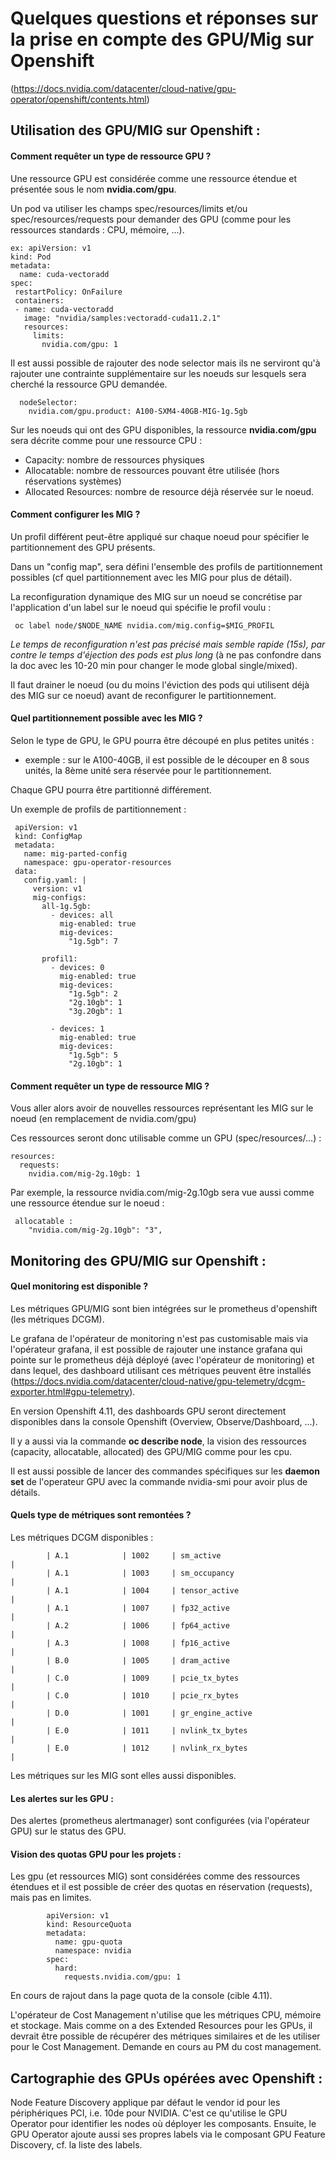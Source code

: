 # Quelques questions et réponses sur la prise en compte des GPU/Mig sur Openshift 

(https://docs.nvidia.com/datacenter/cloud-native/gpu-operator/openshift/contents.html)

## Utilisation des GPU/MIG sur Openshift :

#### Comment requêter un type de ressource GPU ?

Une ressource GPU est considérée comme une ressource étendue et présentée sous le nom **nvidia.com/gpu**.

Un pod va utiliser les champs spec/resources/limits et/ou spec/resources/requests pour demander des GPU (comme pour les ressources standards : CPU, mémoire, ...).

    ex: apiVersion: v1
    kind: Pod
    metadata:
      name: cuda-vectoradd
    spec:
     restartPolicy: OnFailure
     containers:
     - name: cuda-vectoradd
       image: "nvidia/samples:vectoradd-cuda11.2.1"
       resources:
         limits:
           nvidia.com/gpu: 1

Il est aussi possible de rajouter des node selector mais ils ne serviront qu'à rajouter une contrainte supplémentaire sur les noeuds sur lesquels sera cherché la ressource GPU demandée.

      nodeSelector:
        nvidia.com/gpu.product: A100-SXM4-40GB-MIG-1g.5gb

Sur les noeuds qui ont des GPU disponibles, la ressource **nvidia.com/gpu** sera décrite comme pour une ressource CPU :   
 * Capacity: nombre de ressources physiques   
 * Allocatable: nombre de ressources pouvant être utilisée (hors réservations systèmes)   
 * Allocated Resources: nombre de resource déjà réservée sur le noeud.   

#### Comment configurer les MIG ?

Un profil différent peut-être appliqué sur chaque noeud pour spécifier le partitionnement des GPU présents.

Dans un "config map", sera défini l'ensemble des profils de partitionnement possibles (cf quel partitionnement avec les MIG pour plus de détail).
 
La reconfiguration dynamique des MIG sur un noeud se concrétise par l'application d'un label sur le noeud qui spécifie le profil voulu :    

     oc label node/$NODE_NAME nvidia.com/mig.config=$MIG_PROFIL    

_Le temps de reconfiguration n'est pas précisé mais semble rapide (15s), par contre le temps d'éjection des pods est plus long_ (à ne pas confondre dans la doc avec les 10-20 min pour changer le mode global single/mixed).

Il faut drainer le noeud (ou du moins l'éviction des pods qui utilisent déjà des MIG sur ce noeud) avant de reconfigurer le partitionnement.
 
#### Quel partitionnement possible avec les MIG ?

Selon le type de GPU, le GPU pourra être découpé en plus petites unités : 

 * exemple : sur le A100-40GB, il est possible de le découper en 8 sous unités, la 8ème unité sera réservée pour le partitionnement.

Chaque GPU pourra être partitionné différement.
 
Un exemple de profils de partitionnement : 
 
     apiVersion: v1
     kind: ConfigMap
     metadata:
       name: mig-parted-config
       namespace: gpu-operator-resources
     data:
       config.yaml: |
         version: v1
         mig-configs:
           all-1g.5gb:
             - devices: all
               mig-enabled: true
               mig-devices:
                 "1g.5gb": 7

           profil1:
             - devices: 0
               mig-enabled: true
               mig-devices:
                 "1g.5gb": 2
                 "2g.10gb": 1
                 "3g.20gb": 1

             - devices: 1
               mig-enabled: true
               mig-devices:
                 "1g.5gb": 5
                 "2g.10gb": 1
 
#### Comment requêter un type de ressource MIG ?
 
Vous aller alors avoir de nouvelles ressources représentant les MIG sur le noeud (en remplacement de nvidia.com/gpu)

Ces ressources seront donc utilisable comme un GPU (spec/resources/...) :
 
    resources:
      requests:
        nvidia.com/mig-2g.10gb: 1

Par exemple, la ressource nvidia.com/mig-2g.10gb sera vue aussi comme une ressource étendue sur le noeud : 
 
     allocatable : 
        "nvidia.com/mig-2g.10gb": "3",

           
## Monitoring des GPU/MIG sur Openshift :

#### Quel monitoring est disponible ?

Les métriques GPU/MIG sont bien intégrées sur le prometheus d'openshift (les métriques DCGM). 

Le grafana de l'opérateur de monitoring n'est pas customisable mais via l'opérateur grafana, il est possible de rajouter une instance grafana qui pointe sur le prometheus déjà déployé (avec l'opérateur de monitoring) et dans lequel, des dashboard utilisant ces métriques peuvent être installés (https://docs.nvidia.com/datacenter/cloud-native/gpu-telemetry/dcgm-exporter.html#gpu-telemetry).

En version Openshift 4.11, des dashboards GPU seront directement disponibles dans la console Openshift (Overview, Observe/Dashboard, ...).

Il y a aussi via la commande **oc describe node**, la vision des ressources (capacity, allocatable, allocated) des GPU/MIG comme pour les cpu.

Il est aussi possible de lancer des commandes spécifiques sur les **daemon set** de l'operateur GPU avec la commande nvidia-smi pour avoir plus de détails.

#### Quels type de métriques sont remontées ?

Les métriques DCGM disponibles : 

            | A.1            | 1002     | sm_active                                            |
            | A.1            | 1003     | sm_occupancy                                         |
            | A.1            | 1004     | tensor_active                                        |
            | A.1            | 1007     | fp32_active                                          |
            | A.2            | 1006     | fp64_active                                          |
            | A.3            | 1008     | fp16_active                                          |
            | B.0            | 1005     | dram_active                                          |
            | C.0            | 1009     | pcie_tx_bytes                                        |
            | C.0            | 1010     | pcie_rx_bytes                                        |
            | D.0            | 1001     | gr_engine_active                                     |
            | E.0            | 1011     | nvlink_tx_bytes                                      |
            | E.0            | 1012     | nvlink_rx_bytes                                      |

Les métriques sur les MIG sont elles aussi disponibles.

#### Les alertes sur les GPU :

Des alertes (prometheus alertmanager) sont configurées (via l'opérateur GPU) sur le status des GPU.

#### Vision des quotas GPU pour les projets :

Les gpu (et ressources MIG) sont considérées comme des ressources étendues et il est possible de créer des quotas en réservation (requests), mais pas en limites.

            apiVersion: v1
            kind: ResourceQuota
            metadata:
              name: gpu-quota
              namespace: nvidia
            spec:
              hard:
                requests.nvidia.com/gpu: 1

En cours de rajout dans la page quota de la console (cible 4.11).

L'opérateur de Cost Management n'utilise que les métriques CPU, mémoire et stockage.
Mais comme on a des Extended Resources pour les GPUs, il devrait être possible de récupérer des métriques similaires et de les utiliser pour le Cost Management. Demande en cours au PM du cost management.
 
## Cartographie des GPUs opérées avec Openshift :

Node Feature Discovery applique par défaut le vendor id pour les périphériques PCI, i.e. 10de pour NVIDIA. C'est ce qu'utilise le GPU Operator pour identifier les nodes où déployer les composants.
Ensuite, le GPU Operator ajoute aussi ses propres labels via le composant GPU Feature Discovery, cf. la liste des labels.
 
